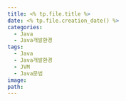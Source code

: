 ```yaml
---
title: <% tp.file.title %>
date: <% tp.file.creation_date() %>
categories:
  - Java
  - Java개발환경
tags:
  - Java
  - Java개발환경
  - JVM
  - Java문법
image: 
path:
---
```

